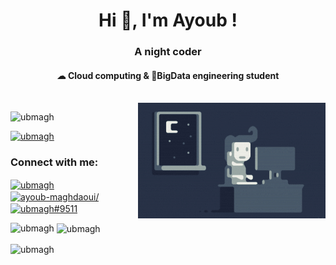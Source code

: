 <h1 align="center">Hi 👋, I'm Ayoub !</h1>
<h3 align="center"> A night coder </h3>
<h4 align="center"> ☁ Cloud computing & 🤖BigData engineering student </h4>

<br>

<img alt="Night Coding" src="https://raw.githubusercontent.com/AVS1508/AVS1508/master/assets/Night-Coding.gif" align="right"/>

<p align="left"> <img src="https://komarev.com/ghpvc/?username=ubmagh&label=Profile%20views&color=0e75b6&style=flat" alt="ubmagh" /> </p>

<p align="left"> <a href="https://twitter.com/ubmagh" target="blank"><img src="https://img.shields.io/twitter/follow/ubmagh?logo=twitter&style=for-the-badge" alt="ubmagh" /></a> </p>

<h3 align="left">Connect with me:</h3>
<p align="left">
<a href="https://twitter.com/ubmagh" target="blank"><img align="center" src="https://raw.githubusercontent.com/rahuldkjain/github-profile-readme-generator/master/src/images/icons/Social/twitter.svg" alt="ubmagh" height="30" width="40" /></a>
<a href="https://linkedin.com/in/ayoub-maghdaoui/" target="blank"><img align="center" src="https://raw.githubusercontent.com/rahuldkjain/github-profile-readme-generator/master/src/images/icons/Social/linked-in-alt.svg" alt="ayoub-maghdaoui/" height="30" width="40" /></a>
<a href="https://discord.gg/ubmagh#9511" target="blank"><img align="center" src="https://raw.githubusercontent.com/rahuldkjain/github-profile-readme-generator/master/src/images/icons/Social/discord.svg" alt="ubmagh#9511" height="30" width="40" /></a>
</p>


<p><img align="left" src="https://github-readme-stats.vercel.app/api/top-langs?username=ubmagh&show_icons=true&locale=en&layout=compact" alt="ubmagh" /></p>

<p>&nbsp;<img align="center" src="https://github-readme-stats.vercel.app/api?username=ubmagh&show_icons=true&locale=en" alt="ubmagh" /></p>

<p><img align="center" src="https://github-readme-streak-stats.herokuapp.com/?user=ubmagh&" alt="ubmagh" /></p>


